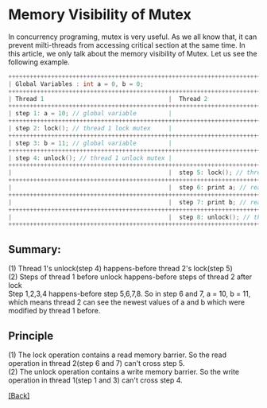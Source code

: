 # Memory Visibility of Mutex   
In concurrency programing, mutex is very useful. As we all know that, it can prevent milti-threads from accessing critical section at the same time. In this article, we only talk about the memory visibility of Mutex. Let us see the following example.  
```c++
++++++++++++++++++++++++++++++++++++++++++++++++++++++++++++++++++++++++++++++++++++++++++++++++  
| Global Variables : int a = 0, b = 0;                                                         |  
++++++++++++++++++++++++++++++++++++++++++++++++++++++++++++++++++++++++++++++++++++++++++++++++  
| Thread 1                                   |  Thread 2                                       |   
++++++++++++++++++++++++++++++++++++++++++++++++++++++++++++++++++++++++++++++++++++++++++++++++  
| step 1: a = 10; // global variable         |                                                 |   
++++++++++++++++++++++++++++++++++++++++++++++++++++++++++++++++++++++++++++++++++++++++++++++++  
| step 2: lock(); // thread 1 lock mutex     |                                                 |   
++++++++++++++++++++++++++++++++++++++++++++++++++++++++++++++++++++++++++++++++++++++++++++++++  
| step 3: b = 11; // global variable         |                                                 |  
++++++++++++++++++++++++++++++++++++++++++++++++++++++++++++++++++++++++++++++++++++++++++++++++  
| step 4: unlock(); // thread 1 unlock mutex |                                                 |  
++++++++++++++++++++++++++++++++++++++++++++++++++++++++++++++++++++++++++++++++++++++++++++++++  
|                                            |  step 5: lock(); // thread 2 lock mutex         |  
++++++++++++++++++++++++++++++++++++++++++++++++++++++++++++++++++++++++++++++++++++++++++++++++  
|                                            |  step 6: print a; // read a, a = 10             |  
++++++++++++++++++++++++++++++++++++++++++++++++++++++++++++++++++++++++++++++++++++++++++++++++  
|                                            |  step 7: print b; // read b, b = 11             |  
++++++++++++++++++++++++++++++++++++++++++++++++++++++++++++++++++++++++++++++++++++++++++++++++  
|                                            |  step 8: unlock(); // thread 2 unlock mutex     |  
++++++++++++++++++++++++++++++++++++++++++++++++++++++++++++++++++++++++++++++++++++++++++++++++  
```
## Summary:  
(1) Thread 1's unlock(step 4) happens-before thread 2's lock(step 5)  
(2) Steps of thread 1 before unlock happens-before steps of thread 2 after lock  
    Step 1,2,3,4 happens-before step 5,6,7,8. So in step 6 and 7, a = 10, b = 11, which means thread 2 can see the newest values of a and b which were modified by thread 1 before.  
## Principle
(1) The lock operation contains a read memory barrier. So the read operation in thread 2(step 6 and 7) can't cross step 5.  
(2) The unlock operation contains a write memory barrier. So the write operation in thread 1(step 1 and 3) can't cross step 4.

[\[Back\]](https://github.com/Hankin-Liu/hankin.github.io/blob/master/concurrency/Concurrency.md)
